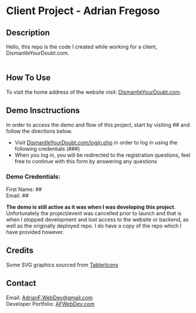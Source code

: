 # Client Project - Adrian Fregoso

## Description
<p>
    Hello, this repo is the code I created while working for a client, DismantleYourDoubt.com.<br><br>

</p>

## How To Use
<p>
    To visit the home address of the website visit: <a href="http://dismantleyourdoubt.com" target="_blank">DismantleYourDoubt.com</a>.
</p>
<p>

## Demo Insctructions 
In order to access the demo and flow of this project, start by visiting ## and follow the directions below.
- Visit <a href="http://DismantleYourDoubt.com/login.php" targer="_blank">DismantleYourDoubt.com/login.php</a> in order to log in using the following credentials (###)
- When you log in, you will be redirected to the registration questions, feel free to continue with this form by answering any questions

### Demo Credentials:
First Name: ##<br>
Email: ## <br>

</p>
<p>
    <b>The demo is still active as it was when I was developing this project</b>. Unfortunately the project/event was cancelled prior to launch and that is when I stopped development and lost access to the website or backend, as well as the originally deployed repo. I do have a copy of the repo which I have provided however.
</p>


## Credits
Some SVG graphics sourced from <a href="https://tablericons.com" target="_blank">TablerIcons</a><br>

## Contact
Email: AdrianF.WebDev@gmail.com<br>
Developer Portfolio: <a href="http://afwebdev.com" target="_blank">AFWebDev.com</a>
